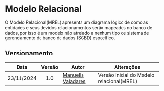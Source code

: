 
  
# Modelo Relacional

O Modelo Relacional(MREL) apresenta um diagrama lógico de como as entidades e seus devidos relacionamentos serão mapeados no bando de dados, por isso é um modelo não atrelado a nenhum tipo de sistema de gerenciamento de banco de dados (SGBD) específico. 

## Versionamento

| Data | Versão | Autor | Alterações | 
| :--: | :----: | ----- | ---------- | 
|23/11/2024|1.0| [Manuella Valadares](https://github.com/manuvaladares)| Versão Inicial do Modelo relacional(MREL)|
